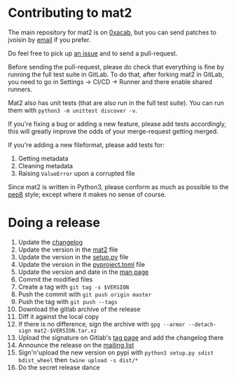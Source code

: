# Contributing to mat2

The main repository for mat2 is on [0xacab]( https://0xacab.org/jvoisin/mat2 ),
but you can send patches to jvoisin by [email](https://dustri.org/) if you prefer.

Do feel free to pick up [an issue]( https://0xacab.org/jvoisin/mat2/issues )
and to send a pull-request.

Before sending the pull-request, please do check that everything is fine by
running the full test suite in GitLab. To do that, after forking mat2 in GitLab,
you need to go in Settings -> CI/CD -> Runner and there enable shared runners.

Mat2 also has unit tests (that are also run in the full test suite). You can run
them with `python3 -m unittest discover -v`.

If you're fixing a bug or adding a new feature, please add tests accordingly,
this will greatly improve the odds of your merge-request getting merged.

If you're adding a new fileformat, please add tests for:

1. Getting metadata
2. Cleaning metadata
3. Raising `ValueError` upon a corrupted file

Since mat2 is written in Python3, please conform as much as possible to the
[pep8]( https://pep8.org/ ) style; except where it makes no sense of course.

# Doing a release

1. Update the [changelog](https://0xacab.org/jvoisin/mat2/blob/master/CHANGELOG.md)
2. Update the version in the [mat2](https://0xacab.org/jvoisin/mat2/blob/master/mat2) file
3. Update the version in the [setup.py](https://0xacab.org/jvoisin/mat2/blob/master/setup.py) file
4. Update the version in the [pyproject.toml](https://0xacab.org/jvoisin/mat2/blob/master/yproject.toml) file
5. Update the version and date in the [man page](https://0xacab.org/jvoisin/mat2/blob/master/doc/mat2.1)
6. Commit the modified files
7. Create a tag with `git tag -s $VERSION`
8. Push the commit with `git push origin master`
9. Push the tag with `git push --tags`
10. Download the gitlab archive of the release
11. Diff it against the local copy
12. If there is no difference, sign the archive with `gpg --armor --detach-sign mat2-$VERSION.tar.xz`
13. Upload the signature on Gitlab's [tag page](https://0xacab.org/jvoisin/mat2/tags) and add the changelog there
14. Announce the release on the [mailing list](https://mailman.boum.org/listinfo/mat-dev)
15. Sign'n'upload the new version on pypi with `python3 setup.py sdist bdist_wheel` then `twine upload -s dist/*`
16. Do the secret release dance
